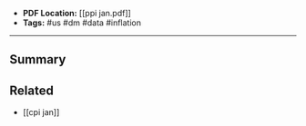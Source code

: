 
- **PDF Location:** [[ppi jan.pdf]]
- **Tags:** #us #dm #data #inflation 

---
## Summary


## Related
- [[cpi jan]] 


